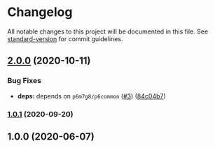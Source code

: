 # Changelog

All notable changes to this project will be documented in this file. See [standard-version](https://github.com/conventional-changelog/standard-version) for commit guidelines.

## [2.0.0](https://github.com/p6m7g8/p6df-vim/compare/v1.0.1...v2.0.0) (2020-10-11)


### Bug Fixes

* **deps:** depends on `p6m7g8/p6common` ([#3](https://github.com/p6m7g8/p6df-vim/issues/3)) ([84c04b7](https://github.com/p6m7g8/p6df-vim/commit/84c04b72441249ec55fbb1c89e9a7ccaf466de1b))

### [1.0.1](https://github.com/p6m7g8/p6df-vim/compare/v1.0.0...v1.0.1) (2020-09-20)

## 1.0.0 (2020-06-07)
